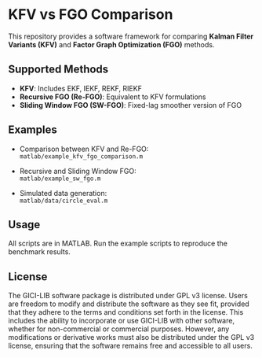 # KFV vs FGO Comparison

This repository provides a software framework for comparing **Kalman Filter Variants (KFV)** and **Factor Graph Optimization (FGO)** methods.

## Supported Methods

- **KFV**: Includes EKF, IEKF, REKF, RIEKF
- **Recursive FGO (Re-FGO)**: Equivalent to KFV formulations
- **Sliding Window FGO (SW-FGO)**: Fixed-lag smoother version of FGO

## Examples

- Comparison between KFV and Re-FGO:  
  `matlab/example_kfv_fgo_comparison.m`

- Recursive and Sliding Window FGO:  
  `matlab/example_sw_fgo.m`

- Simulated data generation:  
  `matlab/data/circle_eval.m`

## Usage

All scripts are in MATLAB. Run the example scripts to reproduce the benchmark results.

## License

The GICI-LIB software package is distributed under GPL v3 license. Users are freedom to modify and distribute the software as they see fit, provided that they adhere to the terms and conditions set forth in the license. This includes the ability to incorporate or use GICI-LIB with other software, whether for non-commercial or commercial purposes. However, any modifications or derivative works must also be distributed under the GPL v3 license, ensuring that the software remains free and accessible to all users.
